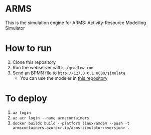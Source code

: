 # ARMS
This is the simulation engine for ARMS: Activity-Resource Modelling Simulator

# How to run
1. Clone this repository
2. Run the webserver with: `./gradlew run`
3. Send an BPMN file to `http://127.0.0.1:8080/simulate`
   - You can use the modeler in [this repository](https://github.com/jjocram/ARMS-Editor)

# To deploy
1. `az login`
2. `az acr login --name armscontainers`
3. `docker buildx build --platform linux/amd64 --push -t armscontainers.azurecr.io/arms-simulator:<version> .`
